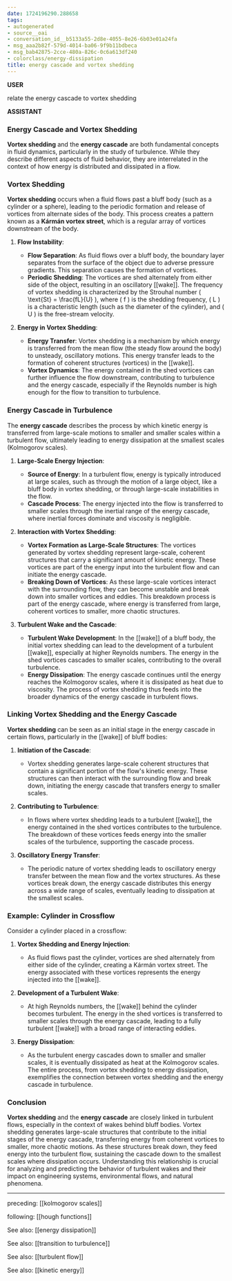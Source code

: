 ```yaml
---
date: 1724196290.288658
tags:
- autogenerated
- source__oai
- conversation_id__b5133a55-2d8e-4055-8e26-6b03e01a24fa
- msg_aaa2b82f-579d-4014-ba06-9f9b11bdbeca
- msg_bab42875-2cce-480a-826c-0c6a613df240
- colorclass/energy-dissipation
title: energy cascade and vortex shedding
---
```


**USER**

relate the energy cascade to vortex shedding


**ASSISTANT**

### Energy Cascade and Vortex Shedding

**Vortex shedding** and the **energy cascade** are both fundamental concepts in fluid dynamics, particularly in the study of turbulence. While they describe different aspects of fluid behavior, they are interrelated in the context of how energy is distributed and dissipated in a flow.

### Vortex Shedding

**Vortex shedding** occurs when a fluid flows past a bluff body (such as a cylinder or a sphere), leading to the periodic formation and release of vortices from alternate sides of the body. This process creates a pattern known as a **Kármán vortex street**, which is a regular array of vortices downstream of the body.

1. **Flow Instability**:
   - **Flow Separation**: As fluid flows over a bluff body, the boundary layer separates from the surface of the object due to adverse pressure gradients. This separation causes the formation of vortices.
   - **Periodic Shedding**: The vortices are shed alternately from either side of the object, resulting in an oscillatory [[wake]]. The frequency of vortex shedding is characterized by the Strouhal number \( \text{St} = \frac{fL}{U} \), where \( f \) is the shedding frequency, \( L \) is a characteristic length (such as the diameter of the cylinder), and \( U \) is the free-stream velocity.

2. **Energy in Vortex Shedding**:
   - **Energy Transfer**: Vortex shedding is a mechanism by which energy is transferred from the mean flow (the steady flow around the body) to unsteady, oscillatory motions. This energy transfer leads to the formation of coherent structures (vortices) in the [[wake]].
   - **Vortex Dynamics**: The energy contained in the shed vortices can further influence the flow downstream, contributing to turbulence and the energy cascade, especially if the Reynolds number is high enough for the flow to transition to turbulence.

### Energy Cascade in Turbulence

The **energy cascade** describes the process by which kinetic energy is transferred from large-scale motions to smaller and smaller scales within a turbulent flow, ultimately leading to energy dissipation at the smallest scales (Kolmogorov scales).

1. **Large-Scale Energy Injection**:
   - **Source of Energy**: In a turbulent flow, energy is typically introduced at large scales, such as through the motion of a large object, like a bluff body in vortex shedding, or through large-scale instabilities in the flow.
   - **Cascade Process**: The energy injected into the flow is transferred to smaller scales through the inertial range of the energy cascade, where inertial forces dominate and viscosity is negligible.

2. **Interaction with Vortex Shedding**:
   - **Vortex Formation as Large-Scale Structures**: The vortices generated by vortex shedding represent large-scale, coherent structures that carry a significant amount of kinetic energy. These vortices are part of the energy input into the turbulent flow and can initiate the energy cascade.
   - **Breaking Down of Vortices**: As these large-scale vortices interact with the surrounding flow, they can become unstable and break down into smaller vortices and eddies. This breakdown process is part of the energy cascade, where energy is transferred from large, coherent vortices to smaller, more chaotic structures.

3. **Turbulent Wake and the Cascade**:
   - **Turbulent Wake Development**: In the [[wake]] of a bluff body, the initial vortex shedding can lead to the development of a turbulent [[wake]], especially at higher Reynolds numbers. The energy in the shed vortices cascades to smaller scales, contributing to the overall turbulence.
   - **Energy Dissipation**: The energy cascade continues until the energy reaches the Kolmogorov scales, where it is dissipated as heat due to viscosity. The process of vortex shedding thus feeds into the broader dynamics of the energy cascade in turbulent flows.

### Linking Vortex Shedding and the Energy Cascade

**Vortex shedding** can be seen as an initial stage in the energy cascade in certain flows, particularly in the [[wake]] of bluff bodies:

1. **Initiation of the Cascade**:
   - Vortex shedding generates large-scale coherent structures that contain a significant portion of the flow's kinetic energy. These structures can then interact with the surrounding flow and break down, initiating the energy cascade that transfers energy to smaller scales.

2. **Contributing to Turbulence**:
   - In flows where vortex shedding leads to a turbulent [[wake]], the energy contained in the shed vortices contributes to the turbulence. The breakdown of these vortices feeds energy into the smaller scales of the turbulence, supporting the cascade process.

3. **Oscillatory Energy Transfer**:
   - The periodic nature of vortex shedding leads to oscillatory energy transfer between the mean flow and the vortex structures. As these vortices break down, the energy cascade distributes this energy across a wide range of scales, eventually leading to dissipation at the smallest scales.

### Example: Cylinder in Crossflow

Consider a cylinder placed in a crossflow:

1. **Vortex Shedding and Energy Injection**:
   - As fluid flows past the cylinder, vortices are shed alternately from either side of the cylinder, creating a Kármán vortex street. The energy associated with these vortices represents the energy injected into the [[wake]].

2. **Development of a Turbulent Wake**:
   - At high Reynolds numbers, the [[wake]] behind the cylinder becomes turbulent. The energy in the shed vortices is transferred to smaller scales through the energy cascade, leading to a fully turbulent [[wake]] with a broad range of interacting eddies.

3. **Energy Dissipation**:
   - As the turbulent energy cascades down to smaller and smaller scales, it is eventually dissipated as heat at the Kolmogorov scales. The entire process, from vortex shedding to energy dissipation, exemplifies the connection between vortex shedding and the energy cascade in turbulence.

### Conclusion

**Vortex shedding** and the **energy cascade** are closely linked in turbulent flows, especially in the context of wakes behind bluff bodies. Vortex shedding generates large-scale structures that contribute to the initial stages of the energy cascade, transferring energy from coherent vortices to smaller, more chaotic motions. As these structures break down, they feed energy into the turbulent flow, sustaining the cascade down to the smallest scales where dissipation occurs. Understanding this relationship is crucial for analyzing and predicting the behavior of turbulent wakes and their impact on engineering systems, environmental flows, and natural phenomena.


---

preceding: [[kolmogorov scales]]  


following: [[hough functions]]

See also: [[energy dissipation]]


See also: [[transition to turbulence]]


See also: [[turbulent flow]]


See also: [[kinetic energy]]